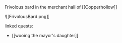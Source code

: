 Frivolous bard in the merchant hall of [[Copperhollow]]

![[FrivolousBard.png]]

linked quests:
- [[wooing the mayor's daughter]]